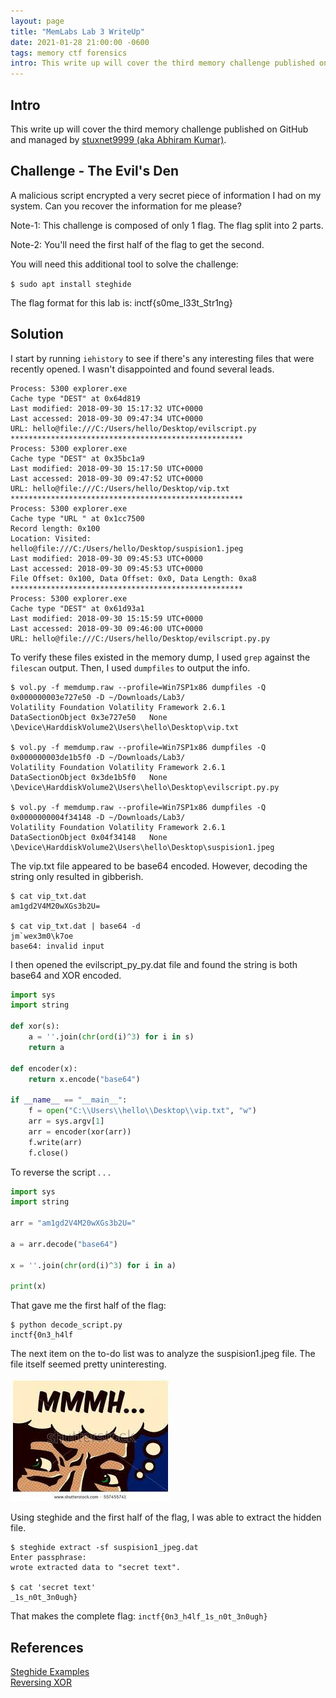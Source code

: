 ```yaml
---
layout: page
title: "MemLabs Lab 3 WriteUp"
date: 2021-01-28 21:00:00 -0600
tags: memory ctf forensics
intro: This write up will cover the third memory challenge published on GitHub and managed by stuxnet9999 (aka Abhiram Kumar)
---
```

## Intro
This write up will cover the third memory challenge published on GitHub and managed by [stuxnet9999 (aka Abhiram Kumar)](https://github.com/stuxnet999/MemLabs/tree/master/Lab%203).

## Challenge - The Evil's Den
A malicious script encrypted a very secret piece of information I had on my system. Can you recover the information for me please?

Note-1: This challenge is composed of only 1 flag. The flag split into 2 parts.

Note-2: You'll need the first half of the flag to get the second.

You will need this additional tool to solve the challenge:

`$ sudo apt install steghide`

The flag format for this lab is: inctf{s0me_l33t_Str1ng}

## Solution

I start by running `iehistory` to see if there's any interesting files that were recently opened. I wasn't disappointed and found several leads.

```
Process: 5300 explorer.exe
Cache type "DEST" at 0x64d819
Last modified: 2018-09-30 15:17:32 UTC+0000
Last accessed: 2018-09-30 09:47:34 UTC+0000
URL: hello@file:///C:/Users/hello/Desktop/evilscript.py
****************************************************
Process: 5300 explorer.exe
Cache type "DEST" at 0x35bc1a9
Last modified: 2018-09-30 15:17:50 UTC+0000
Last accessed: 2018-09-30 09:47:52 UTC+0000
URL: hello@file:///C:/Users/hello/Desktop/vip.txt
****************************************************
Process: 5300 explorer.exe
Cache type "URL " at 0x1cc7500
Record length: 0x100
Location: Visited: hello@file:///C:/Users/hello/Desktop/suspision1.jpeg
Last modified: 2018-09-30 09:45:53 UTC+0000
Last accessed: 2018-09-30 09:45:53 UTC+0000
File Offset: 0x100, Data Offset: 0x0, Data Length: 0xa8
****************************************************
Process: 5300 explorer.exe
Cache type "DEST" at 0x61d93a1
Last modified: 2018-09-30 15:15:59 UTC+0000
Last accessed: 2018-09-30 09:46:00 UTC+0000
URL: hello@file:///C:/Users/hello/Desktop/evilscript.py.py
```
To verify these files existed in the memory dump, I used `grep` against the `filescan` output. Then, I used `dumpfiles` to output the info.

```
$ vol.py -f memdump.raw --profile=Win7SP1x86 dumpfiles -Q 0x000000003e727e50 -D ~/Downloads/Lab3/
Volatility Foundation Volatility Framework 2.6.1
DataSectionObject 0x3e727e50   None   \Device\HarddiskVolume2\Users\hello\Desktop\vip.txt

$ vol.py -f memdump.raw --profile=Win7SP1x86 dumpfiles -Q 0x000000003de1b5f0 -D ~/Downloads/Lab3/
Volatility Foundation Volatility Framework 2.6.1
DataSectionObject 0x3de1b5f0   None   \Device\HarddiskVolume2\Users\hello\Desktop\evilscript.py.py

$ vol.py -f memdump.raw --profile=Win7SP1x86 dumpfiles -Q 0x0000000004f34148 -D ~/Downloads/Lab3/
Volatility Foundation Volatility Framework 2.6.1
DataSectionObject 0x04f34148   None   \Device\HarddiskVolume2\Users\hello\Desktop\suspision1.jpeg
```

The vip.txt file appeared to be base64 encoded. However, decoding the string only resulted in gibberish.

```
$ cat vip_txt.dat
am1gd2V4M20wXGs3b2U=

$ cat vip_txt.dat | base64 -d
jm`wex3m0\k7oe
base64: invalid input
```
I then opened the evilscript_py_py.dat file and found the string is both base64 and XOR encoded.

```python
import sys
import string

def xor(s):
	a = ''.join(chr(ord(i)^3) for i in s)
	return a

def encoder(x):
	return x.encode("base64")

if __name__ == "__main__":
	f = open("C:\\Users\\hello\\Desktop\\vip.txt", "w")
	arr = sys.argv[1]
	arr = encoder(xor(arr))
	f.write(arr)
	f.close()
```

To reverse the script . . .

```python
import sys
import string

arr = "am1gd2V4M20wXGs3b2U="

a = arr.decode("base64")

x = ''.join(chr(ord(i)^3) for i in a)

print(x)
```

That gave me the first half of the flag:

```
$ python decode_script.py
inctf{0n3_h4lf
```

The next item on the to-do list was to analyze the suspision1.jpeg file. The file itself seemed pretty uninteresting.

![](/images/memlabs3/suspision1.jpeg)

Using steghide and the first half of the flag, I was able to extract the hidden file.

```
$ steghide extract -sf suspision1_jpeg.dat
Enter passphrase:
wrote extracted data to "secret text".

$ cat 'secret text'
_1s_n0t_3n0ugh}
```

That makes the complete flag:
`inctf{0n3_h4lf_1s_n0t_3n0ugh}`

## References
[Steghide Examples](https://www.2daygeek.com/easy-way-hide-information-inside-image-and-sound-objects/)  
[Reversing XOR](https://stackoverflow.com/questions/14279866/what-is-inverse-function-to-xor)
